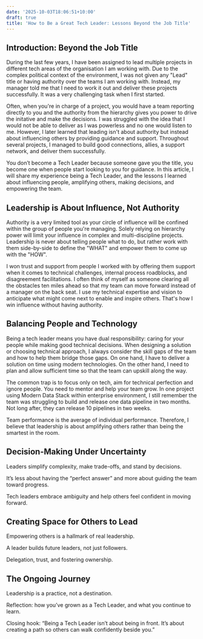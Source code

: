 ```yaml
---
date: '2025-10-03T18:06:51+10:00'
draft: true
title: 'How to Be a Great Tech Leader: Lessons Beyond the Job Title'
---
```


## Introduction: Beyond the Job Title

During the last few years, I have been assigned to lead multiple projects in different tech areas of the organisation I am working with. Due to the complex political context of the environment, I was not given any "Lead" title or having authority over the teams I am working with. Instead, my manager told me that I need to work it out and deliver these projects successfully. It was a very challenging task when I first started.

Often, when you're in charge of a project, you would have a team reporting directly to you and the authority from the hierarchy gives you power to drive the initative and make the decisions. I was struggled with the idea that I would not be able to deliver as I was powerless and no one would listen to me. However, I later learned that leading isn't about authority but instead about influencing others by providing guidance and support. Throughout several projects, I managed to build good connections, allies, a support network, and deliver them successfully.

You don’t become a Tech Leader because someone gave you the title, you become one when people start looking to you for guidance. In this article, I will share my experience being a Tech Leader, and the lessons I learned about influencing people, amplifying others, making decisions, and empowering the team.

## Leadership is About Influence, Not Authority

Authority is a very limited tool as your circle of influence will be confined within the group of people you're managing. Solely relying on hierarchy power will limit your influence in complex and multi-discipline projects. Leadership is never about telling people what to do, but rather work with them side-by-side to define the "WHAT" and empower them to come up with the "HOW".

I won trust and support from people I worked with by offering them support when it comes to technical challenges, internal process roadblocks, and disagreement facilitations. I often think of myself as someone clearing all the obstacles ten miles ahead so that my team can move forward instead of a manager on the back seat. I use my technical expertise and vision to anticipate what might come next to enable and inspire others. That's how I win influence without having authority.

## Balancing People and Technology

Being a tech leader means you have dual responsibility: caring for your people while making good technical decisions. When designing a solution or choosing technical approach, I always consider the skill gaps of the team and how to help them bridge those gaps. On one hand, I have to deliver a solution on time using modern technologies. On the other hand, I need to plan and allow sufficient time so that the team can upskill along the way.

The common trap is to focus only on tech, aim for technical perfection and ignore people. You need to mentor and help your team grow. In one project using Modern Data Stack within enterprise environment, I still remember the team was struggling to build and release one data pipeline in two months. Not long after, they can release 10 pipelines in two weeks.

Team performance is the average of individual performance. Therefore, I believe that leadership is about amplifying others rather than being the smartest in the room.

## Decision-Making Under Uncertainty




Leaders simplify complexity, make trade-offs, and stand by decisions.

It’s less about having the “perfect answer” and more about guiding the team toward progress.

Tech leaders embrace ambiguity and help others feel confident in moving forward.

## Creating Space for Others to Lead

Empowering others is a hallmark of real leadership.

A leader builds future leaders, not just followers.

Delegation, trust, and fostering ownership.

## The Ongoing Journey

Leadership is a practice, not a destination.

Reflection: how you’ve grown as a Tech Leader, and what you continue to learn.

Closing hook: “Being a Tech Leader isn’t about being in front. It’s about creating a path so others can walk confidently beside you.”